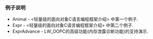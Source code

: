 
### 例子说明

* Animal - <轻量级的面向对象C语言编程框架介绍> 中第一个例子.
* Expr - <轻量级的面向对象C语言编程框架介绍> 中第二个例子.
* ExprAdvance - LW_OOPC的高级功能(内存泄露诊断功能)的支持演示.
